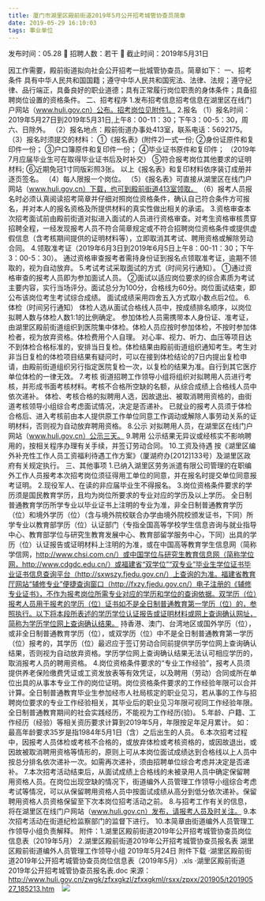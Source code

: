 ```yaml
---
title: 厦门市湖里区殿前街道2019年5月公开招考城管协查员简章
date: 2019-05-29 16:10:03
tags: 事业单位
---
```

发布时间：05.28   🌟   招聘人数：若干   🌈   截止时间：2019年5月31日
<!-- more -->
因工作需要，殿前街道拟向社会公开招考一批城管协查员。简章如下：
一、招考条件
具有中华人民共和国国籍；遵守中华人民共和国宪法、法律、法规；遵守纪律、品行端正，具备良好的职业道德；具有正常履行岗位职责的身体条件；具备招聘岗位设置的资格条件。
二、招考程序
1.发布招考信息招考信息在湖里区在线门户网站（www.huli.gov.cn）公布。招考岗位见附件1。
2.报名
（1）报名时间：2019年5月27日到2019年5月31日,上午8：00-11：30；下午3：00-5：30，周六、日除外。
（2）报名地点：殿前街道办事处413室，联系电话：5692175。
（3）报名时须提交的材料：
①《报名表》(附件2)一式一份;
②身份证原件和复印件一份；
③户口簿原件和复印件一份；
④毕业证书原件和复印件；
（2019年7月应届毕业生可在取得毕业证书后及时补交）
⑤符合报考岗位其他要求的证明材料;
⑥近期免冠1寸同版彩照3张。
以上《报名表》和复印材料依序装订成册并逐页签名。
（4）每人限报一个岗位。
（5）《报名表》可直接从湖里区在线门户网站（www.huli.gov.cn）下载，也可到殿前街道413室领取。
（6）报考人员报名时必须认真阅读招考简章并仔细对照岗位资格条件，确认自己符合条件方可报名，并对本人的报名资格及所提供材料的真实性做出相关的承诺。
3.资格审查本次招考面试前由殿前街道对拟进入面试的人员进行资格审查。对考生资格审核贯穿招聘全程，一经发现报考人员不符合简章规定或不符合招聘岗位资格条件或提供虚假信息（含考核期间提供的证明材料等），立即取消其考试、聘用资格或解除劳动合同。
4.领取准考证（2019年6月3日到2019年6月5日上午8：00-11：30；下午3：00-5：30）。
通过资格审查报考者需持身份证到报名点领取准考证，逾期不领取的，视为自动放弃。
5.考试考试采取面试的方式（时间另行通知）。
①通过资格审查的报考人员即为参加面试人员。
②面试以适应岗位要求的综合素质为考试主要内容，实行当场评分。面试总分为100分，合格线为60分。岗位面试结束，即公布该岗位考生考试综合成绩。
面试成绩采用四舍五入方式取小数点后2位。
6.体检（时间另行通知）
体检人选从面试合格线人员中，按成绩排名顺序，以岗位拟聘人数与体检人数1:1的比例确定。
参加体检人员需携带本人身份证、准考证，由湖里区殿前街道组织到医院集中体检。体检人员应按时参加体检，不按时参加体检者，视为放弃资格。体检费用个人自理。
对心率、视力、听力、血压等项目达不到体检合格标准的，安排当日复检。体检结果由殿前街道组织通知考生。考生对非当日复检的体检项目结果有疑问时，可以在接到体检结论的7日内提出复检申请，由殿前街道组织另行指定医院复检一次，以复检的结果为准。自行到其它医疗单位体检的一律无效。
7.考核
街道招聘工作领导小组将组织对拟聘用人员进行考核，并形成书面考核材料。考核不合格所空缺的名额，从综合成绩上合格线人员中依次递补。
体检、考核合格的拟聘用人选，因故退出、被取消聘用资格的，由街道考核领导小组综合考虑面试情况，决定是否递补。
已就业的报考人员须于体检合格后、进入考核前由本人提供原工作单位同意工作调动或解除人事劳动关系的证明材料，否则视为自动放弃聘用资格。
8.公示
对拟聘用人员，在湖里区在线门户网站（www.huli.gov.cn）公示三天。
9.聘用
公示结果无异议或经核实不影响聘用的，按相关程序办理有关手续，并签订劳动合同。
10.工资及待遇
按《湖里区编外补充性工作人员工资福利待遇工作方案》（厦湖府办[2012]133号）及湖里区政府有关规定执行。
三、其他事项
1.已纳入湖里区劳务派遣有限公司管理的在职编外工作人员报考本次招考岗位须征得用工单位的同意，并在报名时提交单位同意报考证明。
2.现役军人、在读的非应届毕业生不得报名。
3.岗位资格条件要求的学历须是国民教育学历，且均为岗位所要求的专业对应的学历及以上学历。
全日制普通教育学历所学专业以毕业证书上注明的专业为准，非全日制普通教育学历（位）和境外学历（位）（含与境外院校联合办学由境外院校颁发证书，下同）所学专业以教育部学历（位）认证部门（专指全国高等学校学生信息咨询与就业指导中心、教育部学位与研究生教育发展中心、教育部留学服务中心，下同）出具的学历（位）认证报告或证明材料上注明的为准，或在中国高等教育学生信息网（简称学信网，http://www.chsi.com.cn/）或中国学位与研究生教育信息网（简称学位网，http://www.cdgdc.edu.cn/）或福建省“双学位”“双专业”毕业生学位证书毕业证书信息查询平台（http://sxwszy.fjedu.gov.cn/）上查询的为准。福建省教育厅网站“辅修专业”便捷查询窗口（http://fxzy.fjedu.gov.cn/）电子注册的《辅修专业证书》，不作为报考岗位所需专业对应的学历和学位的查询依据。双学历（位）报考人员用于报考的学历（位）证书如不是全日制普通教育第一学历（位）的，参照执行。以下将本段所表述的学历学位认证报告或证明材料或网上查询确认网址，简称为学历学位网上查询确认结果。
持香港、澳门、台湾地区或国外学历（位），或非全日制普通教育学历（位），或双学历（位）中不是全日制普通教育第一学历（位）报考的，其学历（位）最迟应于签订劳动合同前提供学历学位网上查询确认结果，否则视为自动放弃资格。学历学位网上查询确认结果无法认可相应学历的，取消报考人员的聘用资格。
4.岗位资格条件要求的“专业工作经验”，报考人员须提供养老保险缴费凭证或工资发放表等有效凭证，以及聘用（劳动）合同或所在单位出具的从事本专业工作的岗位证明。岗位资格条件要求的工作经验年限可以合并计算。全日制普通教育毕业生参加经市人社局核定的职业见习，若从事的工作与招聘岗位要求的专业工作经验相关，其毕业后的职业见习年限可视同工作经验年限。
全日制普通教育期间的社会实践经历，不能视为工作经历(验)。
5.年龄、户籍、工作经历（经验）等相关资历要求计算到2019年5月，年限按足年足月累计。
如：最高年龄要求35岁是指1984年5月1日（含）之后出生的人员。
6.本次招考过程中，因报考人员体检或考核不合格的，或放弃体检或考核资格的，或因故退出，或因故被取消聘用资格等情形的，原则上可从本岗位面试成绩达到合格线以上人员中按总分排名依次递补一次。如需再次递补，须由招聘单位综合考虑并决定是否递补。
7.本次招考活动结束后，从面试成绩上合格线的未被录用人员中确定保留聘用资格人员。在岗位出现空缺的情况下，街道编外人员管理工作领导小组综合考虑考试等情况，可以从保留聘用资格人员中按面试成绩从高分到低分依次递补。保留聘用资格人员资格保留至下次本岗位招考活动之前。
8.与招考工作有关的信息，将在湖里区在线门户网站（www.huli.gov.cn）发布，请报考人员及时关注。
9.本次招考活动在街道纪检监察部门的监督下进行。
10.本简章由街道编外人员管理工作领导小组负责解释。
附件：1.湖里区殿前街道2019年公开招考城管协查员岗位信息表（2019年5月）
2.湖里区殿前街道2019年公开招考城管协查员报名表
湖里区殿前街道编外人员管理工作领导小组
2019年5月24日
附件下载
·湖里区殿前街道2019年公开招考城管协查员岗位信息表（2019年5月）.xls
·湖里区殿前街道2019年公开招考城管协查员报名表.doc
来源：
http://www.huli.gov.cn/zwgk/zfxxgkzl/zfxxgkml/rsxx/zpxx/201905/t20190527_185213.htm
 
 ![](https://cdn.weiweiblog.cn/20181015134814.png)
